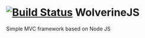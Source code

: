 [![Build Status](https://travis-ci.org/tarex/WolverineJS.svg?branch=master)](https://travis-ci.org/tarex/WolverineJS)
WolverineJS
===========

Simple MVC framework based on Node JS
